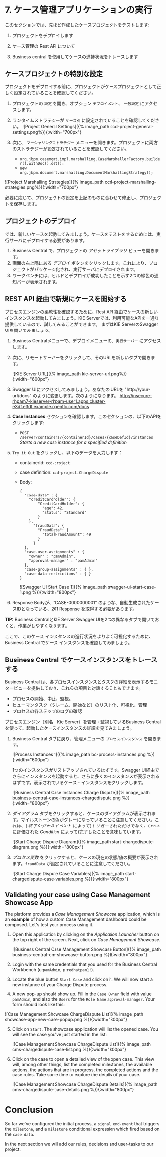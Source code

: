 # 7. ケース管理アプリケーションの実行

このセクションでは、先ほど作成したケースプロジェクトをテストします:

1. プロジェクトをデプロイします

2. ケース管理の Rest API について

3. Business central を使用してケースの進捗状況をトレースします

## ケースプロジェクトの特別な設定

プロジェクトをデプロイする前に、プロジェクトがケースプロジェクトとして正しく設定されていることを確認してください。

1. プロジェクトの `設定` を開き、オプション `デプロイメント`、 `一般設定` にアクセスします。
2. ランタイムストラテジーが `ケース別` に設定されていることを確認してください。
  ![Project  General Settings]({% image_path ccd-project-general-settings.png%}){:width="700px"}

2. 次に、 `マーシャリングストラテジー` メニューを開きます。プロジェクトに両方のストラテジーが設定されていることを確認してください。

    * `org.jbpm.casemgmt.impl.marshalling.CaseMarshallerFactory.builder().withDoc().get();`
    * `new org.jbpm.document.marshalling.DocumentMarshallingStrategy();`

  ![Project Marshalling Strategies]({% image_path ccd-project-marshalling-strategies.png%}){:width="700px"}

必要に応じて、プロジェクトの設定を上記のものに合わせて修正し、プロジェクトを保存します。

## プロジェクトのデプロイ

では、新しいケースを起動してみましょう。ケースをテストをするためには、実行サーバにデプロイする必要があります。

1. Business Central で、プロジェクトの _アセットライブラリ_ ビューを開きます。
2. 画面の右上隅にある _デプロイ_ ボタンをクリックします。これにより、プロジェクトがパッケージ化され、実行サーバにデプロイされます。
3. ワークベンチには、ビルドとデプロイが成功したことを示す2つの緑色の通知バーが表示されます。

## REST API 経由で新規にケースを開始する 

プロセスエンジンの柔軟性を確認するために、Rest API 経由でケースの新しいインスタンスを起動してみましょう。KIE Serverでは、利用可能なAPIを一通り提供しているので、試してみることができます。
まずはKIE ServerのSwagger UIを開いてみましょう。

1. Business Centralメニューで、デプロイメニューの、`実行サーバー` にアクセスします。

2. 次に、リモートサーバーをクリックして、そのURLを新しいタブで開きます。

   ![KIE Server URL]({% image_path kie-server-url.png%}){:width="600px"}

3. Swagger UIにアクセスしてみましょう。あなたの URLを "http://your-url/docs" のように変更します。次のようになります。 http://insecure-rhpam7-kieserver-rhpam-user1.apps.cluster-e3df.e3df.example.opentlc.com/docs
4. **Case Instances** セクションを確認します。このセクションの、以下のAPIをクリックします:
   * `POST /server/containers/{containerId}/cases/{caseDefId}/instances` *Starts a new case instance for a specified definition*

5. `Try it Out` をクリックし、以下のデータを入力します：

   * containerId: `ccd-project`

   * case definition: `ccd-project.ChargeDispute` 

   * Body: 

     ````
     {
       "case-data" : {
         "creditCardholder": {
             "CreditCardHolder": {
               "age": 42,
               "status": "Standard"
             }
         }, 
           "fraudData": {
             "FraudData": {
               "totalFraudAmount": 49
             } 
           }
       },
       "case-user-assignments" : {
         "owner" : "pamAdmin",
         "approval-manager" : "pamAdmin"
       },
       "case-group-assignments" : { },
       "case-data-restrictions" : { }
     }
     ````

     ![Swagger UI Start Case 1]({% image_path swagger-ui-start-case-1.png %}){:width="800px"}

6. Response Bodyが、"CASE-0000000001” のような、自動生成されたケースIDとなっている、201 Response を取得する必要があります。

**TIP:** Business CentralとKIE Server Swagger UIを2つの異なるタブで開いておくと、作業がしやすくなります。

ここで、このケース インスタンスの進行状況をよりよく可視化するために、Business Central でケース インスタンスを確認してみましょう。

## Business Central でケースインスタンスをトレースする

Business Central は、各プロセスインスタンスとタスクの詳細を表示するモニタービューを提供しており、これらの項目と対話することもできます。

- プロセスの開始、中止、監視。
- ヒューマンタスク（クレーム、開始など）のリスト化、可視化、管理
- プロセスの各ステップのログの確認

プロセスエンジン（別名：Kie Server）を管理・監視しているBusiness Centralを使って、起動したケースインスタンスの詳細を見てみましょう。

1. Business Central タブに戻り、管理メニューの `プロセスインスタンス` を開きます。

   ![Process Instances 1]({% image_path bc-process-instances.png %}){:width="600px"}

    1つのインスタンスがリストアップされているはずです。Swagger UI経由でさらにインスタンスを起動すると、さらに多くのインスタンスが表示されるはずです。表示されているケース・インスタンスをクリックします。

    ![Business Central Case Instances Charge Dispute]({% image_path business-central-case-instances-chargedispute.png %}){:width="800px"}

2. _ダイアグラム_ タブをクリックすると、ケースのダイアグラムが表示されます。マイルストーンの色がグレーになっていることに注意してください。これは、( _終了シグナルイベント_ によって)トリガーされただけでなく、( `true` に評価された _Condition_ によって)完了したことを意味しています。

    ![Start Charge Dispute Diagram]({% image_path start-chargedispute-diagram.png %}){:width="800px"}

10. _プロセス変数_ をクリックすると、ケースの現在の状態/値の概要が表示されます。`fraudData` が設定されていることに注意してください。

    ![Start Charge Dispute Case Variables]({% image_path start-chargedispute-case-variables.png %}){:width="800px"}

## Validating your case using Case Management Showcase App

The platform provides a _Case Management Showcase_ application, which is an **example** of how a custom Case Management dashboard could be composed. Let's test your process using it.

1. Open this application by clicking on the _Application Launcher_ button on the top right of the screen. Next, click on _Case Management Showcase_.

    ![Business Central Case Management Showcase Button]({% image_path business-central-cm-showcase-button.png %}){:width="800px"}

2. Login with the same credentials that you used for the Business Central Workbench (u:`pamAdmin`, p:`redhatpam1!`).

3. Locate the blue button `Start Case` and click on it. We will now start a new instance of your Charge Dispute process.

4. A new pop-up should show up. Fill in the `Case Owner` field with value `pamAdmin`, and also the `Users` for the `Role Name` `approval-manager`. Your form should look like this:

  ![Case Management Showcase ChargeDispute List]({% image_path showcase-app-new-case-popup.png %}){:width="800px"}

5. Click on `Start`. The showcase application will list the opened case. You will see the case you've just started in the list:

    ![Case Management Showcase ChargeDispute List]({% image_path cms-chargedispute-case-list.png %}){:width="800px"}

4. Click on the case to open a detailed view of the open case. This view will, among other things, list the completed milestones, the available actions, the actions that are in progress, the completed actions and the case roles. Take some time to explore the details of your case.

    ![Case Management Showcase ChargeDispute Details]({% image_path cms-chargedispute-case-details.png %}){:width="800px"}

# Conclusion

So far we've configured the initial process, a `signal end-event` that triggers the `milestone`, and a `milestone` conditional expression which fired based on the `case data`.

In the next section we will add our rules, decisions and user-tasks to our project.
